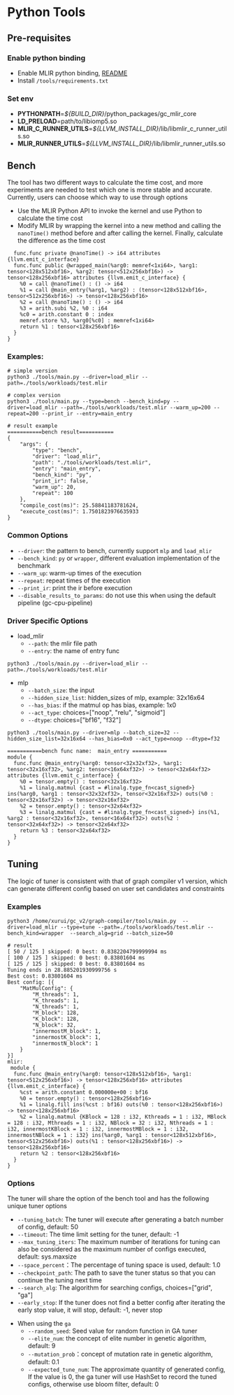 # Python Tools
## Pre-requisites
### Enable python binding
* Enable MLIR python binding, [README](https://github.com/intel/graph-compiler/blob/main/python/README.md)
* Install `/tools/requirements.txt`
### Set env
* **PYTHONPATH**=*${BUILD_DIR}*/python_packages/gc_mlir_core
* **LD_PRELOAD**=path/to/libiomp5.so
* **MLIR_C_RUNNER_UTILS**=*${LLVM_INSTALL_DIR}*/lib/libmlir_c_runner_utils.so
* **MLIR_RUNNER_UTILS**=*${LLVM_INSTALL_DIR}*/lib/libmlir_runner_utils.so


## Bench
The tool has two different ways to calculate the time cost, and more experiments are needed to test which one is more stable and accurate. Currently, users can choose which way to use through options
* Use the MLIR Python API to invoke the kernel and use Python to calculate the time cost
* Modify MLIR by wrapping the kernel into a new method and calling the `nanoTime()` method before and after calling the kernel. Finally, calculate the difference as the time cost
```
  func.func private @nanoTime() -> i64 attributes {llvm.emit_c_interface}
  func.func public @wrapped_main(%arg0: memref<1xi64>, %arg1: tensor<128x512xbf16>, %arg2: tensor<512x256xbf16>) -> tensor<128x256xbf16> attributes {llvm.emit_c_interface} {
    %0 = call @nanoTime() : () -> i64
    %1 = call @main_entry(%arg1, %arg2) : (tensor<128x512xbf16>, tensor<512x256xbf16>) -> tensor<128x256xbf16>
    %2 = call @nanoTime() : () -> i64
    %3 = arith.subi %2, %0 : i64
    %c0 = arith.constant 0 : index
    memref.store %3, %arg0[%c0] : memref<1xi64>
    return %1 : tensor<128x256xbf16>
  }
}
```

### Examples:
```
# simple version
python3 ./tools/main.py --driver=load_mlir --path=./tools/workloads/test.mlir

# complex version
python3 ./tools/main.py --type=bench --bench_kind=py --driver=load_mlir --path=./tools/workloads/test.mlir --warm_up=200 --repeat=200 --print_ir --entry=main_entry
```

```
# result example
===========bench result===========
{
    "args": {
        "type": "bench",
        "driver": "load_mlir",
        "path": "./tools/workloads/test.mlir",
        "entry": "main_entry",
        "bench_kind": "py",
        "print_ir": false,
        "warm_up": 20,
        "repeat": 100
    },
    "compile_cost(ms)": 25.58841183781624,
    "execute_cost(ms)": 1.7501823976635933
}
```

### Common Options
*  `--driver`: the pattern to bench, currently support `mlp` and `load_mlir`
*  `--bench_kind`: `py` or `wrapper`, different evaluation implementation of the benchmark
*  `--warm_up`: warm-up times of the execution
*  `--repeat`: repeat times of the execution
*  `--print_ir`: print the ir before execution
*  `--disable_results_to_params`: do not use this when using the default pipeline (gc-cpu-pipeline)

### Driver Specific Options
* load_mlir
  * `--path`: the mlir file path
  * `--entry`: the name of entry func
```
python3 ./tools/main.py --driver=load_mlir --path=./tools/workloads/test.mlir
```


* mlp  
  * `--batch_size`: the input
  * `--hidden_size_list`: hidden_sizes of mlp, example: 32x16x64
  * `--has_bias`: if the matmul op has bias, example: 1x0
  * `--act_type`: choices=["noop", "relu", "sigmoid"]
  * `--dtype`: choices=["bf16", "f32"]
```
python3 ./tools/main.py --driver=mlp --batch_size=32 --hidden_size_list=32x16x64 --has_bias=0x0 --act_type=noop --dtype=f32

===========bench func name:  main_entry ===========
module {
  func.func @main_entry(%arg0: tensor<32x32xf32>, %arg1: tensor<32x16xf32>, %arg2: tensor<16x64xf32>) -> tensor<32x64xf32> attributes {llvm.emit_c_interface} {
    %0 = tensor.empty() : tensor<32x16xf32>
    %1 = linalg.matmul {cast = #linalg.type_fn<cast_signed>} ins(%arg0, %arg1 : tensor<32x32xf32>, tensor<32x16xf32>) outs(%0 : tensor<32x16xf32>) -> tensor<32x16xf32>
    %2 = tensor.empty() : tensor<32x64xf32>
    %3 = linalg.matmul {cast = #linalg.type_fn<cast_signed>} ins(%1, %arg2 : tensor<32x16xf32>, tensor<16x64xf32>) outs(%2 : tensor<32x64xf32>) -> tensor<32x64xf32>
    return %3 : tensor<32x64xf32>
  }
}
```

## Tuning
The logic of tuner is consistent with that of graph compiler v1 version, which can generate different config based on user set candidates and constraints
### Examples
```
python3 /home/xurui/gc_v2/graph-compiler/tools/main.py  --driver=load_mlir --type=tune --path=./tools/workloads/test.mlir --bench_kind=wrapper  --search_alg=grid --batch_size=50
```

```
# result
[ 50 / 125 ] skipped: 0 best: 0.8382204799999994 ms
[ 100 / 125 ] skipped: 0 best: 0.83801604 ms
[ 125 / 125 ] skipped: 0 best: 0.83801604 ms
Tuning ends in 28.885201930999756 s
Best cost: 0.83801604 ms
Best config: [{
    "MatMulConfig": {
        "M_threads": 1,
        "K_threads": 1,
        "N_threads": 1,
        "M_block": 128,
        "K_block": 128,
        "N_block": 32,
        "innermostM_block": 1,
        "innermostK_block": 1,
        "innermostN_block": 1
    }
}]
mlir:
 module {
  func.func @main_entry(%arg0: tensor<128x512xbf16>, %arg1: tensor<512x256xbf16>) -> tensor<128x256xbf16> attributes {llvm.emit_c_interface} {
    %cst = arith.constant 0.000000e+00 : bf16
    %0 = tensor.empty() : tensor<128x256xbf16>
    %1 = linalg.fill ins(%cst : bf16) outs(%0 : tensor<128x256xbf16>) -> tensor<128x256xbf16>
    %2 = linalg.matmul {KBlock = 128 : i32, Kthreads = 1 : i32, MBlock = 128 : i32, Mthreads = 1 : i32, NBlock = 32 : i32, Nthreads = 1 : i32, innermostKBlock = 1 : i32, innermostMBlock = 1 : i32, innermostNBlock = 1 : i32} ins(%arg0, %arg1 : tensor<128x512xbf16>, tensor<512x256xbf16>) outs(%1 : tensor<128x256xbf16>) -> tensor<128x256xbf16>
    return %2 : tensor<128x256xbf16>
  }
}
```

### Options
The tuner will share the option of the bench tool and has the following unique tuner options
* `--tuning_batch`: The tuner will execute after generating a batch number of config, default: 50
* `--timeout`: The time limit setting for the tuner, default: -1
* `--max_tuning_iters`: The maximum number of iterations for tuning can also be considered as the maximum number of configs executed, default: sys.maxsize
* `--space_percent`：The percentage of tuning space is used, default: 1.0
* `--checkpoint_path`: The path to save the tuner status so that you can continue the tuning next time
* `--search_alg`: The algorithm for searching configs, choices=["grid", "ga"]
* `--early_stop`: If the tuner does not find a better config after iterating the early stop value, it will stop, default: -1, never stop

- When using the `ga`
  * `--random_seed`: Seed value for random function in GA tuner
  * `--elite_num`: the concept of elite number in genetic algorithm, default: 9
  * `--mutation_prob`：concept of mutation rate in genetic algorithm, default: 0.1
  * `--expected_tune_num`: The approximate quantity of generated config, If the value is 0, the ga tuner will use HashSet to record the tuned configs, otherwise use bloom filter, default: 0
    